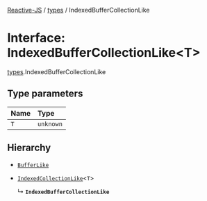 [Reactive-JS](../README.md) / [types](../modules/types.md) / IndexedBufferCollectionLike

# Interface: IndexedBufferCollectionLike<T\>

[types](../modules/types.md).IndexedBufferCollectionLike

## Type parameters

| Name | Type |
| :------ | :------ |
| `T` | `unknown` |

## Hierarchy

- [`BufferLike`](types.BufferLike.md)

- [`IndexedCollectionLike`](types.IndexedCollectionLike.md)<`T`\>

  ↳ **`IndexedBufferCollectionLike`**
